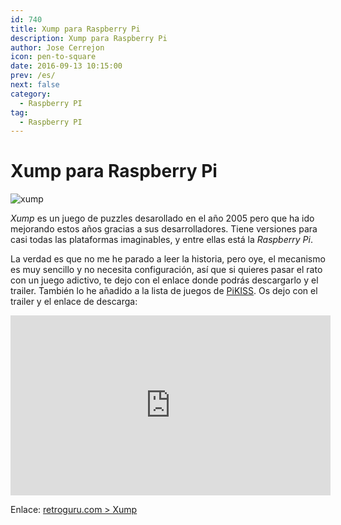 ```yaml
---
id: 740
title: Xump para Raspberry Pi
description: Xump para Raspberry Pi
author: Jose Cerrejon
icon: pen-to-square
date: 2016-09-13 10:15:00
prev: /es/
next: false
category:
  - Raspberry PI
tag:
  - Raspberry PI
---
```


# Xump para Raspberry Pi

![xump](/images/2016/09/xump.png)

*Xump* es un juego de puzzles desarollado en el año 2005 pero que ha ido mejorando estos años gracias a sus desarrolladores. Tiene versiones para casi todas las plataformas imaginables, y entre ellas está la *Raspberry Pi*.

La verdad es que no me he parado a leer la historia, pero oye, el mecanismo es muy sencillo y no necesita configuración, así que si quieres pasar el rato con un juego adictivo, te dejo con el enlace donde podrás descargarlo y el trailer. También lo he añadido a la lista de juegos de [PiKISS](https://github.com/jmcerrejon/PiKISS). Os dejo con el trailer y el enlace de descarga:

<iframe width="512" height="288" src="https://www.youtube.com/embed/eUvhiDI1wfQ?rel=0&amp;showinfo=0" frameborder="0" allowfullscreen></iframe>

Enlace: [retroguru.com > Xump](http://www.retroguru.com/xump/)